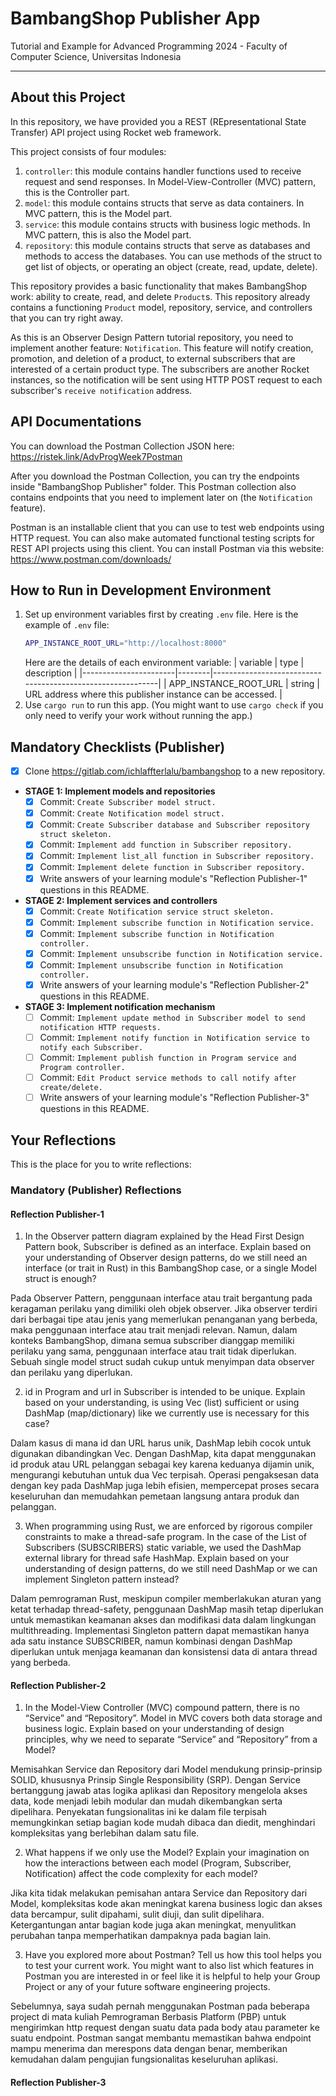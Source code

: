 # BambangShop Publisher App
Tutorial and Example for Advanced Programming 2024 - Faculty of Computer Science, Universitas Indonesia

---

## About this Project
In this repository, we have provided you a REST (REpresentational State Transfer) API project using Rocket web framework.

This project consists of four modules:
1.  `controller`: this module contains handler functions used to receive request and send responses.
    In Model-View-Controller (MVC) pattern, this is the Controller part.
2.  `model`: this module contains structs that serve as data containers.
    In MVC pattern, this is the Model part.
3.  `service`: this module contains structs with business logic methods.
    In MVC pattern, this is also the Model part.
4.  `repository`: this module contains structs that serve as databases and methods to access the databases.
    You can use methods of the struct to get list of objects, or operating an object (create, read, update, delete).

This repository provides a basic functionality that makes BambangShop work: ability to create, read, and delete `Product`s.
This repository already contains a functioning `Product` model, repository, service, and controllers that you can try right away.

As this is an Observer Design Pattern tutorial repository, you need to implement another feature: `Notification`.
This feature will notify creation, promotion, and deletion of a product, to external subscribers that are interested of a certain product type.
The subscribers are another Rocket instances, so the notification will be sent using HTTP POST request to each subscriber's `receive notification` address.

## API Documentations

You can download the Postman Collection JSON here: https://ristek.link/AdvProgWeek7Postman

After you download the Postman Collection, you can try the endpoints inside "BambangShop Publisher" folder.
This Postman collection also contains endpoints that you need to implement later on (the `Notification` feature).

Postman is an installable client that you can use to test web endpoints using HTTP request.
You can also make automated functional testing scripts for REST API projects using this client.
You can install Postman via this website: https://www.postman.com/downloads/

## How to Run in Development Environment
1.  Set up environment variables first by creating `.env` file.
    Here is the example of `.env` file:
    ```bash
    APP_INSTANCE_ROOT_URL="http://localhost:8000"
    ```
    Here are the details of each environment variable:
    | variable              | type   | description                                                |
    |-----------------------|--------|------------------------------------------------------------|
    | APP_INSTANCE_ROOT_URL | string | URL address where this publisher instance can be accessed. |
2.  Use `cargo run` to run this app.
    (You might want to use `cargo check` if you only need to verify your work without running the app.)

## Mandatory Checklists (Publisher)
-   [X] Clone https://gitlab.com/ichlaffterlalu/bambangshop to a new repository.
-   **STAGE 1: Implement models and repositories**
    -   [X] Commit: `Create Subscriber model struct.`
    -   [X] Commit: `Create Notification model struct.`
    -   [X] Commit: `Create Subscriber database and Subscriber repository struct skeleton.`
    -   [X] Commit: `Implement add function in Subscriber repository.`
    -   [X] Commit: `Implement list_all function in Subscriber repository.`
    -   [X] Commit: `Implement delete function in Subscriber repository.`
    -   [X] Write answers of your learning module's "Reflection Publisher-1" questions in this README.
-   **STAGE 2: Implement services and controllers**
    -   [X] Commit: `Create Notification service struct skeleton.`
    -   [X] Commit: `Implement subscribe function in Notification service.`
    -   [X] Commit: `Implement subscribe function in Notification controller.`
    -   [X] Commit: `Implement unsubscribe function in Notification service.`
    -   [X] Commit: `Implement unsubscribe function in Notification controller.`
    -   [X] Write answers of your learning module's "Reflection Publisher-2" questions in this README.
-   **STAGE 3: Implement notification mechanism**
    -   [ ] Commit: `Implement update method in Subscriber model to send notification HTTP requests.`
    -   [ ] Commit: `Implement notify function in Notification service to notify each Subscriber.`
    -   [ ] Commit: `Implement publish function in Program service and Program controller.`
    -   [ ] Commit: `Edit Product service methods to call notify after create/delete.`
    -   [ ] Write answers of your learning module's "Reflection Publisher-3" questions in this README.

## Your Reflections
This is the place for you to write reflections:

### Mandatory (Publisher) Reflections

#### Reflection Publisher-1
1. In the Observer pattern diagram explained by the Head First Design Pattern book, Subscriber is defined as an interface. Explain based on your understanding of Observer design patterns, do we still need an interface (or trait in Rust) in this BambangShop case, or a single Model struct is enough?

Pada Observer Pattern, penggunaan interface atau trait bergantung pada keragaman perilaku yang dimiliki oleh objek observer. Jika observer terdiri dari berbagai tipe atau jenis yang memerlukan penanganan yang berbeda, maka penggunaan interface atau trait menjadi relevan. Namun, dalam konteks BambangShop, dimana semua subscriber dianggap memiliki perilaku yang sama, penggunaan interface atau trait tidak diperlukan. Sebuah single model struct sudah cukup untuk menyimpan data observer dan perilaku yang diperlukan.

2. id in Program and url in Subscriber is intended to be unique. Explain based on your understanding, is using Vec (list) sufficient or using DashMap (map/dictionary) like we currently use is necessary for this case?

Dalam kasus di mana id dan URL harus unik, DashMap lebih cocok untuk digunakan dibandingkan Vec. Dengan DashMap, kita dapat menggunakan id produk atau URL pelanggan sebagai key karena keduanya dijamin unik, mengurangi kebutuhan untuk dua Vec terpisah. Operasi pengaksesan data dengan key pada DashMap juga lebih efisien, mempercepat proses secara keseluruhan dan memudahkan pemetaan langsung antara produk dan pelanggan. 

3. When programming using Rust, we are enforced by rigorous compiler constraints to make a thread-safe program. In the case of the List of Subscribers (SUBSCRIBERS) static variable, we used the DashMap external library for thread safe HashMap. Explain based on your understanding of design patterns, do we still need DashMap or we can implement Singleton pattern instead?

Dalam pemrograman Rust, meskipun compiler memberlakukan aturan yang ketat terhadap thread-safety, penggunaan DashMap masih tetap diperlukan untuk memastikan keamanan akses dan modifikasi data dalam lingkungan multithreading. Implementasi Singleton pattern dapat memastikan hanya ada satu instance SUBSCRIBER, namun kombinasi dengan DashMap diperlukan untuk menjaga keamanan dan konsistensi data di antara thread yang berbeda.


#### Reflection Publisher-2

1. In the Model-View Controller (MVC) compound pattern, there is no “Service” and “Repository”. Model in MVC covers both data storage and business logic. Explain based on your understanding of design principles, why we need to separate “Service” and “Repository” from a Model?

Memisahkan Service dan Repository dari Model mendukung prinsip-prinsip SOLID, khususnya Prinsip Single Responsibility (SRP). Dengan Service bertanggung jawab atas logika aplikasi dan Repository mengelola akses data, kode menjadi lebih modular dan mudah dikembangkan serta dipelihara. Penyekatan fungsionalitas ini ke dalam file terpisah memungkinkan setiap bagian kode mudah dibaca dan diedit, menghindari kompleksitas yang berlebihan dalam satu file.

2. What happens if we only use the Model? Explain your imagination on how the interactions between each model (Program, Subscriber, Notification) affect the code complexity for each model?

Jika kita tidak melakukan pemisahan antara Service dan Repository dari Model, kompleksitas kode akan meningkat karena business logic dan akses data bercampur, sulit dipahami, sulit diuji, dan sulit dipelihara. Ketergantungan antar bagian kode juga akan meningkat, menyulitkan perubahan tanpa memperhatikan dampaknya pada bagian lain. 

3. Have you explored more about Postman? Tell us how this tool helps you to test your current work. You might want to also list which features in Postman you are interested in or feel like it is helpful to help your Group Project or any of your future software engineering projects.

Sebelumnya, saya sudah pernah menggunakan Postman pada beberapa project di mata kuliah Pemrograman Berbasis Platform (PBP) untuk mengirimkan http request dengan suatu data pada body atau parameter ke suatu endpoint. Postman sangat membantu memastikan bahwa endpoint mampu menerima dan merespons data dengan benar, memberikan kemudahan dalam pengujian fungsionalitas keseluruhan aplikasi.


#### Reflection Publisher-3
